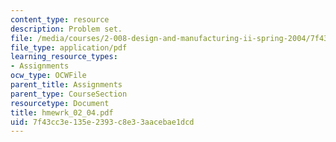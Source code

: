 ```yaml
---
content_type: resource
description: Problem set.
file: /media/courses/2-008-design-and-manufacturing-ii-spring-2004/7f43cc3e135e2393c8e33aacebae1dcd_hmewrk_02_04.pdf
file_type: application/pdf
learning_resource_types:
- Assignments
ocw_type: OCWFile
parent_title: Assignments
parent_type: CourseSection
resourcetype: Document
title: hmewrk_02_04.pdf
uid: 7f43cc3e-135e-2393-c8e3-3aacebae1dcd
---
```

